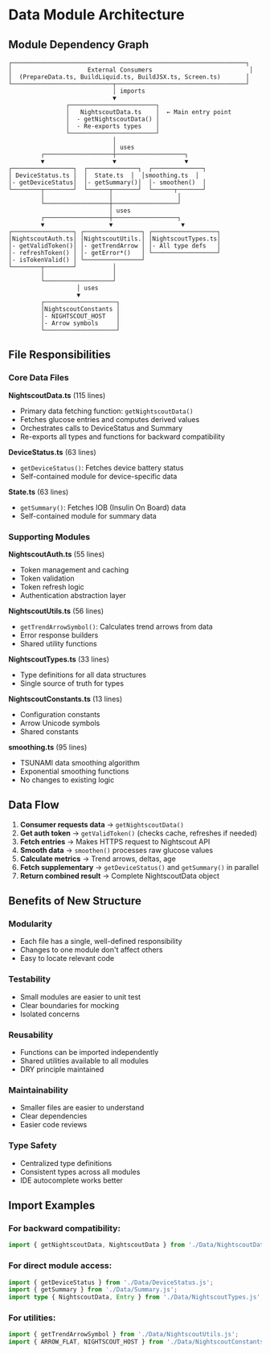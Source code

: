 # Data Module Architecture

## Module Dependency Graph

```
┌─────────────────────────────────────────────────────────────────┐
│                     External Consumers                           │
│  (PrepareData.ts, BuildLiquid.ts, BuildJSX.ts, Screen.ts)       │
└────────────────────────────┬────────────────────────────────────┘
                             │ imports
                             ▼
                ┌────────────────────────┐
                │   NightscoutData.ts    │  ← Main entry point
                │  - getNightscoutData() │
                │  - Re-exports types    │
                └────────────────────────┘
                             │
                             │ uses
         ┌───────────────────┼───────────────────┐
         ▼                   ▼                   ▼
┌─────────────────┐  ┌──────────────┐  ┌──────────────┐
│ DeviceStatus.ts │  │  State.ts  │  │smoothing.ts  │
│- getDeviceStatus│  │- getSummary()│  │- smoothen()  │
└────────┬────────┘  └──────┬───────┘  └──────┬───────┘
         │                  │                  │
         └──────────────────┼──────────────────┘
                            │ uses
         ┌──────────────────┼──────────────────┐
         ▼                  ▼                   ▼
┌─────────────────┐ ┌────────────────┐ ┌──────────────────┐
│NightscoutAuth.ts│ │NightscoutUtils.│ │NightscoutTypes.ts│
│- getValidToken()│ │- getTrendArrow │ │- All type defs   │
│- refreshToken() │ │- getError*()   │ └──────────────────┘
│- isTokenValid() │ └────────────────┘
└────────┬────────┘          │
         │                   │
         └───────────────────┘
                   │ uses
                   ▼
         ┌────────────────────┐
         │NightscoutConstants │
         │- NIGHTSCOUT_HOST   │
         │- Arrow symbols     │
         └────────────────────┘
```

## File Responsibilities

### Core Data Files

**NightscoutData.ts** (115 lines)

- Primary data fetching function: `getNightscoutData()`
- Fetches glucose entries and computes derived values
- Orchestrates calls to DeviceStatus and Summary
- Re-exports all types and functions for backward compatibility

**DeviceStatus.ts** (63 lines)

- `getDeviceStatus()`: Fetches device battery status
- Self-contained module for device-specific data

**State.ts** (63 lines)

- `getSummary()`: Fetches IOB (Insulin On Board) data
- Self-contained module for summary data

### Supporting Modules

**NightscoutAuth.ts** (55 lines)

- Token management and caching
- Token validation
- Token refresh logic
- Authentication abstraction layer

**NightscoutUtils.ts** (56 lines)

- `getTrendArrowSymbol()`: Calculates trend arrows from data
- Error response builders
- Shared utility functions

**NightscoutTypes.ts** (33 lines)

- Type definitions for all data structures
- Single source of truth for types

**NightscoutConstants.ts** (13 lines)

- Configuration constants
- Arrow Unicode symbols
- Shared constants

**smoothing.ts** (95 lines)

- TSUNAMI data smoothing algorithm
- Exponential smoothing functions
- No changes to existing logic

## Data Flow

1. **Consumer requests data** → `getNightscoutData()`
2. **Get auth token** → `getValidToken()` (checks cache, refreshes if needed)
3. **Fetch entries** → Makes HTTPS request to Nightscout API
4. **Smooth data** → `smoothen()` processes raw glucose values
5. **Calculate metrics** → Trend arrows, deltas, age
6. **Fetch supplementary** → `getDeviceStatus()` and `getSummary()` in parallel
7. **Return combined result** → Complete NightscoutData object

## Benefits of New Structure

### Modularity

- Each file has a single, well-defined responsibility
- Changes to one module don't affect others
- Easy to locate relevant code

### Testability

- Small modules are easier to unit test
- Clear boundaries for mocking
- Isolated concerns

### Reusability

- Functions can be imported independently
- Shared utilities available to all modules
- DRY principle maintained

### Maintainability

- Smaller files are easier to understand
- Clear dependencies
- Easier code reviews

### Type Safety

- Centralized type definitions
- Consistent types across all modules
- IDE autocomplete works better

## Import Examples

### For backward compatibility:

```typescript
import { getNightscoutData, NightscoutData } from './Data/NightscoutData.js';
```

### For direct module access:

```typescript
import { getDeviceStatus } from './Data/DeviceStatus.js';
import { getSummary } from './Data/Summary.js';
import type { NightscoutData, Entry } from './Data/NightscoutTypes.js';
```

### For utilities:

```typescript
import { getTrendArrowSymbol } from './Data/NightscoutUtils.js';
import { ARROW_FLAT, NIGHTSCOUT_HOST } from './Data/NightscoutConstants.js';
```
